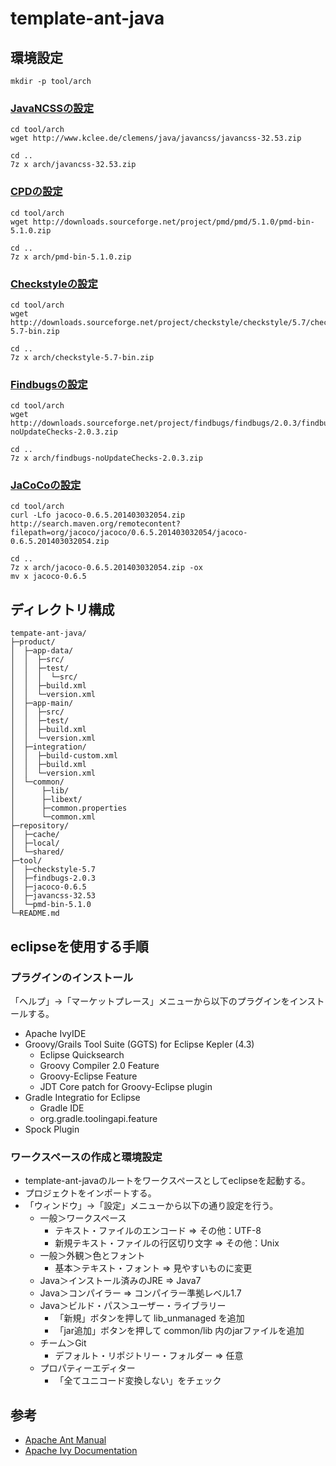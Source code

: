 template-ant-java
=================

環境設定
--------

    mkdir -p tool/arch

### [JavaNCSSの設定](http://www.kclee.de/clemens/java/javancss/)

    cd tool/arch
    wget http://www.kclee.de/clemens/java/javancss/javancss-32.53.zip

    cd ..
    7z x arch/javancss-32.53.zip

### [CPDの設定](http://pmd.sourceforge.net/)

    cd tool/arch
    wget http://downloads.sourceforge.net/project/pmd/pmd/5.1.0/pmd-bin-5.1.0.zip

    cd ..
    7z x arch/pmd-bin-5.1.0.zip

### [Checkstyleの設定](http://checkstyle.sourceforge.net/)

    cd tool/arch
    wget http://downloads.sourceforge.net/project/checkstyle/checkstyle/5.7/checkstyle-5.7-bin.zip

    cd ..
    7z x arch/checkstyle-5.7-bin.zip

### [Findbugsの設定](http://findbugs.sourceforge.net/)

    cd tool/arch
    wget http://downloads.sourceforge.net/project/findbugs/findbugs/2.0.3/findbugs-noUpdateChecks-2.0.3.zip

    cd ..
    7z x arch/findbugs-noUpdateChecks-2.0.3.zip

### [JaCoCoの設定](http://www.eclemma.org/jacoco/index.html)

    cd tool/arch
    curl -Lfo jacoco-0.6.5.201403032054.zip http://search.maven.org/remotecontent?filepath=org/jacoco/jacoco/0.6.5.201403032054/jacoco-0.6.5.201403032054.zip

    cd ..
    7z x arch/jacoco-0.6.5.201403032054.zip -ox
    mv x jacoco-0.6.5


ディレクトリ構成
----------------

    tempate-ant-java/
    ├─product/
    │  ├─app-data/
    │  │  ├─src/
    │  │  ├─test/
    │  │  │  └─src/
    │  │  ├─build.xml
    │  │  └─version.xml
    │  ├─app-main/
    │  │  ├─src/
    │  │  ├─test/
    │  │  ├─build.xml
    │  │  └─version.xml
    │  ├─integration/
    │  │  ├─build-custom.xml
    │  │  ├─build.xml
    │  │  └─version.xml
    │  └─common/
    │      ├─lib/
    │      ├─libext/
    │      ├─common.properties
    │      └─common.xml
    ├─repository/
    │  ├─cache/
    │  ├─local/
    │  └─shared/
    ├─tool/
    │  ├─checkstyle-5.7
    │  ├─findbugs-2.0.3
    │  ├─jacoco-0.6.5
    │  ├─javancss-32.53
    │  └─pmd-bin-5.1.0
    └─README.md


eclipseを使用する手順
---------------------

### プラグインのインストール

「ヘルプ」→「マーケットプレース」メニューから以下のプラグインをインストールする。

*   Apache IvyIDE
*   Groovy/Grails Tool Suite (GGTS) for Eclipse Kepler (4.3)
    * Eclipse Quicksearch
    * Groovy Compiler 2.0 Feature
    * Groovy-Eclipse Feature
    * JDT Core patch for Groovy-Eclipse plugin
*   Gradle Integratio for Eclipse
    * Gradle IDE
    * org.gradle.toolingapi.feature
*   Spock Plugin

### ワークスペースの作成と環境設定

*   template-ant-javaのルートをワークスペースとしてeclipseを起動する。
*   プロジェクトをインポートする。
*   「ウィンドウ」→「設定」メニューから以下の通り設定を行う。
    * 一般＞ワークスペース
      * テキスト・ファイルのエンコード ⇒ その他：UTF-8
      * 新規テキスト・ファイルの行区切り文字 ⇒ その他：Unix
    * 一般＞外観＞色とフォント
      * 基本＞テキスト・フォント ⇒ 見やすいものに変更
    * Java＞インストール済みのJRE ⇒ Java7
    * Java＞コンパイラー ⇒ コンパイラー準拠レベル1.7
    * Java＞ビルド・パス＞ユーザー・ライブラリー
      * 「新規」ボタンを押して lib_unmanaged を追加
      * 「jar追加」ボタンを押して common/lib 内のjarファイルを追加
    * チーム＞Git
      * デフォルト・リポジトリー・フォルダー ⇒ 任意
    * プロパティーエディター
      * 「全てユニコード変換しない」をチェック


参考
----
* [Apache Ant Manual](https://ant.apache.org/manual/)
* [Apache Ivy Documentation](http://ant.apache.org/ivy/history/latest-milestone/index.html)

<!-- vim: set ts=4 sw=4 et:-->
